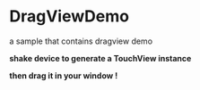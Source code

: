 # DragViewDemo
a sample that contains dragview demo

**shake device to generate a TouchView instance**

**then drag it in your window !**